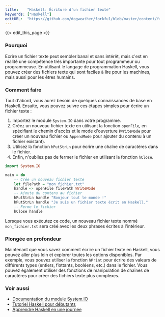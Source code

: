 ```yaml
---
title:    "Haskell: Écriture d'un fichier texte"
keywords: ["Haskell"]
editURL:  "https://github.com/dogweather/forkful/blob/master/content/fr/haskell/writing-a-text-file.md"
---
```


{{< edit_this_page >}}

### Pourquoi

Ecrire un fichier texte peut sembler banal et sans intérêt, mais c'est en réalité une compétence très importante pour tout programmeur ou programmeuse. En utilisant le langage de programmation Haskell, vous pouvez créer des fichiers texte qui sont faciles à lire pour les machines, mais aussi pour les êtres humains.

### Comment faire

Tout d'abord, vous aurez besoin de quelques connaissances de base en Haskell. Ensuite, vous pouvez suivre ces étapes simples pour écrire un fichier texte :

1. Importez le module `System.IO` dans votre programme.
2. Créez un nouveau fichier texte en utilisant la fonction `openFile`, en spécifiant le chemin d'accès et le mode d'ouverture (`WriteMode` pour créer un nouveau fichier ou `AppendMode` pour ajouter du contenu à un fichier existant).
3. Utilisez la fonction `hPutStrLn` pour écrire une chaîne de caractères dans le fichier.
4. Enfin, n'oubliez pas de fermer le fichier en utilisant la fonction `hClose`.

```Haskell
import System.IO

main = do
    -- Crée un nouveau fichier texte
    let filePath = "mon_fichier.txt"
    handle <- openFile filePath WriteMode
    -- Ajoute du contenu au fichier
    hPutStrLn handle "Bonjour tout le monde !"
    hPutStrLn handle "Je suis un fichier texte écrit en Haskell."
    -- Ferme le fichier
    hClose handle
```

Lorsque vous exécutez ce code, un nouveau fichier texte nommé `mon_fichier.txt` sera créé avec les deux phrases écrites à l'intérieur.

### Plongée en profondeur

Maintenant que vous savez comment écrire un fichier texte en Haskell, vous pouvez aller plus loin et explorer toutes les options disponibles. Par exemple, vous pouvez utiliser la fonction `hPrint` pour écrire des valeurs de différents types (entiers, flottants, booléens, etc.) dans le fichier. Vous pouvez également utiliser des fonctions de manipulation de chaînes de caractères pour créer des fichiers texte plus complexes.

### Voir aussi

- [Documentation du module System.IO](https://hackage.haskell.org/package/base/docs/System-IO.html)
- [Tutoriel Haskell pour débutants](https://haskell-lang.org/tutorial/getting-started)
- [Apprendre Haskell en une journée](https://wiki.haskell.org/Learning_Haskell_in_1_Day)